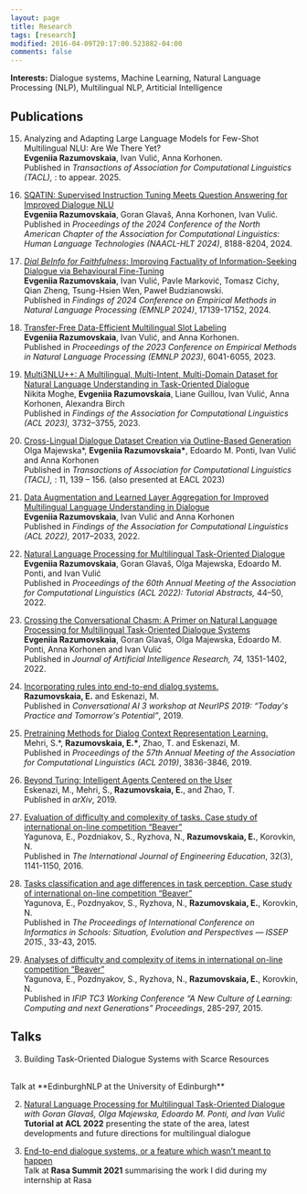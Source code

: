 ```yaml
---
layout: page
title: Research
tags: [research]
modified: 2016-04-09T20:17:00.523882-04:00
comments: false
---
```


**Interests:** Dialogue systems, Machine Learning, Natural Language Processing (NLP), Multilingual NLP, Artiticial Intelligence


## Publications

15. Analyzing and Adapting Large Language Models for Few-Shot
Multilingual NLU: Are We There Yet?<br/>
<b>Evgeniia Razumovskaia</b>, Ivan Vulić, Anna Korhonen.<br/>
Published in <i>Transactions of Association for Computational Linguistics (TACL), </i>: to appear. 2025.

14. [SQATIN: Supervised Instruction Tuning Meets Question Answering for Improved Dialogue NLU](https://aclanthology.org/2024.naacl-long.453/)<br/>
<b>Evgeniia Razumovskaia</b>, Goran Glavaš, Anna Korhonen, Ivan Vulić.<br/>
Published in <i>Proceedings of the 2024 Conference of the North American Chapter of the Association for Computational Linguistics: Human Language Technologies (NAACL-HLT 2024)</i>, 8188-8204, 2024.

13. [<i>Dial BeInfo for Faithfulness</i>: Improving Factuality of Information-Seeking Dialogue via Behavioural Fine-Tuning](https://aclanthology.org/2024.findings-emnlp.998/)<br/>
<b>Evgeniia Razumovskaia</b>, Ivan Vulić, Pavle Marković, Tomasz Cichy, Qian Zheng, Tsung-Hsien Wen, Paweł Budzianowski.<br/>
Published in <i>Findings of 2024 Conference on Empirical Methods in Natural Language Processing (EMNLP 2024)</i>, 17139-17152, 2024.

12. [Transfer-Free Data-Efficient Multilingual Slot Labeling](https://aclanthology.org/2023.emnlp-main.369/)<br/>
<b>Evgeniia Razumovskaia</b>, Ivan Vulić, and Anna Korhonen.<br/>
Published in <i>Proceedings of the 2023 Conference on Empirical Methods in Natural Language Processing (EMNLP 2023)</i>, 6041-6055, 2023.

11. [Multi3NLU++: A Multilingual, Multi-Intent, Multi-Domain Dataset for Natural Language Understanding in Task-Oriented Dialogue](https://aclanthology.org/2023.findings-acl.230.pdf)<br/>
Nikita Moghe, <b>Evgeniia Razumovskaia</b>, Liane Guillou, Ivan Vulić, Anna Korhonen, Alexandra Birch<br/>
Published in <i>Findings of 
the Association for Computational Linguistics (ACL 2023), </i> 3732–3755, 2023.

10. [Cross-Lingual 
Dialogue Dataset Creation via Outline-Based Generation](https://aclanthology.org/2023.tacl-1.9.pdf)<br/>
Olga Majewska\*, <b>Evgeniia Razumovskaia\*</b>, Edoardo M. Ponti, Ivan Vulić and Anna Korhonen<br/>
Published in <i>Transactions of Association for Computational Linguistics (TACL), </i>: 11, 139 – 156. (also presented at EACL 2023)

9. [Data Augmentation and Learned Layer Aggregation for Improved Multilingual Language Understanding in Dialogue](https://aclanthology.org/2022.findings-acl.160/)<br/>
**Evgeniia Razumovskaia**, Ivan Vulić and Anna Korhonen<br/> 
Published in <i>Findings of 
the Association for Computational Linguistics (ACL 2022), </i> 2017–2033, 2022.


8. [Natural Language 
Processing for Multilingual Task-Oriented Dialogue](https://aclanthology.org/2022.acl-tutorials.8/)<br/>
**Evgeniia Razumovskaia**, Goran Glavaš, Olga Majewska, Edoardo M. Ponti, and Ivan Vulić <br/>
Published in <i>Proceedings of the 60th Annual Meeting of the Association for Computational Linguistics (ACL 2022): Tutorial Abstracts,</i> 44–50, 2022.

7. [Crossing the Conversational Chasm: A Primer on Natural Language Processing for Multilingual Task-Oriented Dialogue Systems](https://www.jair.org/index.php/jair/article/view/13083)<br/>
**Evgeniia Razumovskaia**, Goran Glavaš, Olga Majewska, Edoardo M. Ponti, Anna Korhonen and Ivan Vulić <br/>
Published in <i>Journal of Artificial Intelligence Research, 74,</i>  1351-1402, 2022.

6. [Incorporating rules into end-to-end dialog systems.](http://alborz-geramifard.com/workshops/neurips19-Conversational-AI/Papers/43.pdf)<br/> 
**Razumovskaia, E.** and Eskenazi, M. <br/>
Published in <i>Conversational AI 3 workshop at NeurIPS 2019: “Today's Practice and Tomorrow's Potential”</i>, 2019.

5. [Pretraining Methods for Dialog Context Representation Learning.](https://www.aclweb.org/anthology/P19-1373.pdf)<br/> 
Mehri, S.*, **Razumovskaia, E.\***, Zhao, T. and Eskenazi, M. <br/>
Published in <i>Proceedings of the 57th Annual Meeting of the Association
for Computational Linguistics (ACL 2019)</i>, 3836-3846, 2019.

4. [Beyond Turing: Intelligent Agents Centered on the User](https://arxiv.org/abs/1901.06613)<br/> 
Eskenazi, M., Mehri, S., **Razumovskaia, E.**, and Zhao, T.<br/>
Published in <i>arXiv</i>, 2019.

3. [Evaluation of difficulty and complexity of tasks. Case study of international on-line competition “Beaver”](https://dialnet.unirioja.es/servlet/articulo?codigo=6910624)<br/> 
Yagunova, E., Pozdniakov, S., Ryzhova, N., **Razumovskaia, E.**, Korovkin, N.<br/>
Published in <i> The International Journal of Engineering Education</i>, 32(3), 1141-1150, 2016.


2. [Tasks classification and age differences in task perception. Case study of international on-line competition “Beaver”](https://core.ac.uk/download/pdf/77923211.pdf#page=39)<br/> 
Yagunova, E., Pozdnyakov, S., Ryzhova, N., **Razumovskaia, E.**, Korovkin, N.<br/>
Published in <i>The Proceedings of International Conference on Informatics in Schools: Situation, Evolution and
Perspectives — ISSEP 2015.</i>, 33-43, 2015.

1. [Analyses of difficulty and complexity of items in
international on-line competition “Beaver”](http://www.ifip2015.mii.vu.lt/file/repository/IFIP_Proceedings.pdf)<br/> 
Yagunova, E., Pozdnyakov, S., Ryzhova, N., **Razumovskaia, E.**, Korovkin, N.<br/>
Published in <i>IFIP TC3 Working Conference
“A New Culture of Learning:
Computing and next Generations” Proceedings</i>, 285-297, 2015. 


## Talks

3. Building Task-Oriented Dialogue Systems with Scarce Resources<br/>
<br/>
Talk at **EdinburghNLP at the University of Edinburgh**

2. [Natural Language Processing for Multilingual Task-Oriented Dialogue](https://docs.google.com/presentation/d/1TOoGMrCkeWIALhvuzbXnZxG8ZTAmi_1_UTIemCUsr6U/edit?usp=sharing)<br/>
<i>with Goran Glavaš, Olga Majewska, Edoardo M. Ponti, and Ivan Vulić</i><br/>
**Tutorial at ACL 2022** presenting the state of the area, latest developments and future directions for multilingual dialogue<br/> 

1. [End-to-end dialogue systems, or a feature which wasn’t meant to happen](https://www.youtube.com/watch?v=27rH1JfxvzI&t=11s)<br/>
Talk at **Rasa Summit 2021** summarising the work I did during my internship at Rasa<br/>
